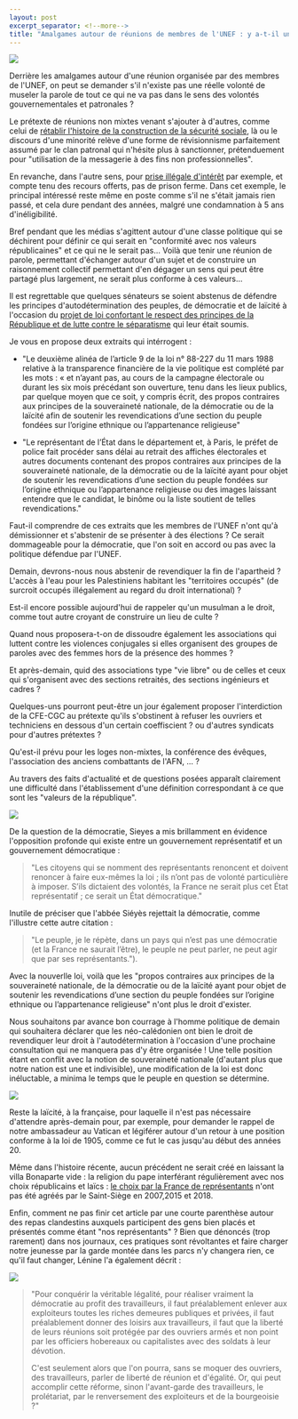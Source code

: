 ```yaml
---
layout: post
excerpt_separator: <!--more-->
title: "Amalgames autour de réunions de membres de l'UNEF : y a-t-il une volonté de museler la parole ?"
---
```

[//]: # (Author: Manuel Joriatti, PCF Nord)  
[//]: # (Date: 15 avril 2020)

![](assets/2021-04-15-amalgames-UNEF/La-Scene-Giampietrino.jpg)

Derrière les amalgames autour d'une réunion organisée par des  membres de l'UNEF, on peut se demander s'il n'existe pas une réelle volonté de museler la parole de tout ce qui ne va pas dans le sens des volontés gouvernementales et patronales ?

Le prétexte de réunions non mixtes venant s'ajouter à d'autres, comme celui de [rétablir l'histoire de la construction de la sécurité sociale](https://www.humanite.fr/ils-nont-pas-honte-ils-ne-veulent-rien-savoir-de-croizat-700201), là ou le discours d'une minorité relève d'une forme de révisionnisme parfaitement assumé par le clan patronal qui n'hésite plus à sanctionner, prétenduement pour "utilisation de la messagerie à des fins non professionnelles".

<!--more-->

En revanche, dans l'autre sens, pour [prise illégale d'intérêt](https://www.huffingtonpost.fr/entry/jacques-bompard-le-maire-dorange-condamne-a-5-ans-dineligibilite_fr_605cb4d8c5b66d30c7425607) par exemple, et compte tenu des recours offerts, pas de prison ferme. Dans cet exemple, le principal intéressé reste même en poste comme s'il ne s'était jamais rien passé, et cela dure pendant des années, malgré une condamnation à 5 ans d'inéligibilité.

Bref pendant que les médias s'agittent autour d'une classe politique qui se déchirent pour définir ce qui serait en "conformité avec nos valeurs républicaines" et ce qui ne le serait pas... Voilà que tenir une réunion de parole, permettant d'échanger autour d'un sujet et de construire un raisonnement collectif permettant d'en dégager un sens qui peut être partagé plus largement, ne serait plus conforme à ces valeurs...

Il est regrettable que quelques sénateurs se soient abstenus de défendre les principes d'autodétermination des peuples, de démocratie et de laïcité à l'occasion du [projet de loi confortant le respect des principes de la République et de lutte contre le séparatisme](http://www.senat.fr/espace_presse/actualites/202101/principes_de_la_republique.html) qui leur était soumis.

Je vous en propose deux extraits qui intérrogent :

- "Le deuxième alinéa de l’article 9 de la loi n° 88-227 du 11 mars 1988 relative à la transparence financière de la vie politique est complété par les mots : « et n’ayant pas, au cours de la campagne électorale ou durant les six mois précédant son ouverture, tenu dans les lieux publics, par quelque moyen que ce soit, y compris écrit, des propos contraires aux principes de la souveraineté nationale, de la démocratie ou de la laïcité afin de soutenir les revendications d’une section du peuple fondées sur l’origine ethnique ou l’appartenance religieuse"

- "Le représentant de l’État dans le département et, à Paris, le préfet de police fait procéder sans délai au retrait des affiches électorales et autres documents contenant des propos contraires aux principes de la souveraineté nationale, de la démocratie ou de la laïcité ayant pour objet de soutenir les revendications d’une section du peuple fondées sur l’origine ethnique ou l’appartenance religieuse ou des images laissant entendre que le candidat, le binôme ou la liste soutient de telles revendications."

Faut-il comprendre de ces extraits que les membres de l'UNEF n'ont qu'à démissionner et s'abstenir de se présenter à des élections ? Ce serait dommageable pour la démocratie, que l'on soit en accord ou pas avec la politique défendue par l'UNEF.

Demain, devrons-nous nous abstenir de revendiquer la fin de l'apartheid ? L'accès à l'eau pour les Palestiniens habitant les "territoires occupés" (de surcroit occupés illégalement au regard du droit international) ?

Est-il encore possible aujourd'hui de rappeler qu'un musulman a le droit, comme tout autre croyant de construire un lieu de culte ?

Quand nous proposera-t-on de dissoudre également les associations qui luttent contre les violences conjugales si elles organisent des groupes de paroles avec des femmes hors de la présence des hommes ?

Et après-demain, quid des associations type "vie libre" ou de celles et ceux qui s'organisent avec des sections retraités, des sections ingénieurs et cadres ?

Quelques-uns pourront peut-être un jour également proposer l'interdiction de la CFE-CGC au prétexte qu'ils s'obstinent à refuser les ouvriers et techniciens en dessous d'un certain coeffiscient ? ou d'autres syndicats pour d'autres prétextes ?

Qu'est-il prévu pour les loges non-mixtes, la conférence des évêques, l'association des anciens combattants de l'AFN, ... ?

Au travers des faits d'actualité et de questions posées apparaît clairement une difficulté dans l'établissement d'une définition correspondant à ce que sont les "valeurs de la république".

![](assets/2021-04-15-amalgames-UNEF/sieyes-abbe.jpg)

De la question de la démocratie, Sieyes a mis brillamment en évidence l'opposition profonde qui existe entre un gouvernement représentatif et un gouvernement démocratique :

>"Les citoyens qui se nomment des représentants renoncent et doivent renoncer à faire eux-mêmes la loi ; ils n’ont pas de volonté particulière à imposer. S’ils dictaient des volontés, la France ne serait plus cet État représentatif ; ce serait un État démocratique."

Inutile de préciser que l'abbée Siéyès rejettait la démocratie, comme l'illustre cette autre citation :

>"Le peuple, je le répète, dans un pays qui n’est pas une démocratie (et la France ne saurait l’être), le peuple ne peut parler, ne peut agir que par ses représentants.").

Avec la nouverlle loi, voilà que les "propos contraires aux principes de la souveraineté nationale, de la démocratie ou de la laïcité ayant pour objet de soutenir les revendications d’une section du peuple fondées sur l’origine ethnique ou l’appartenance religieuse" n'ont plus le droit d'exister.

Nous souhaitons par avance bon courrage à l'homme politique de demain qui souhaitera déclarer que les néo-calédonien ont bien le droit de revendiquer leur droit à l'autodétermination à l'occasion d'une prochaine consultation qui ne manquera pas d'y être organisée ! Une telle position étant en conflit avec la notion de souveraineté nationale (d'autant plus que notre nation est une et indivisible), une modification de la loi est donc inéluctable, a minima le temps que le peuple en question se détermine.

![](assets/2021-04-15-amalgames-UNEF/resultat-referedum-caledonie.jpg)

Reste la laïcité, à la française, pour laquelle il n'est pas nécessaire d'attendre après-demain pour, par exemple, pour demander le rappel de notre ambassadeur au Vatican et légiférer autour d'un retour à une position conforme à la loi de 1905, comme ce fut le cas jusqu'au début des années 20.

Même dans l'histoire récente, aucun précédent ne serait créé en laissant la villa Bonaparte vide : la religion du pape interférant régulièrement avec nos choix républicains et laïcs : [le choix par la France de représentants](https://www.challenges.fr/politique/un-ambassadeur-gay-au-vatican-les-dessous-de-l-imbroglio_95501) n'ont pas été agréés par le Saint-Siège en 2007,2015 et 2018.

Enfin, comment ne pas finir cet article par une courte parenthèse autour des repas clandestins auxquels participent des gens bien placés et présentés comme étant "nos représentants" ? Bien que dénoncés (trop rarement) dans nos journaux, ces pratiques sont révoltantes et faire charger notre jeunesse par la garde montée dans les parcs n'y changera rien, ce qu'il faut changer, Lénine l'a également décrit :

![](assets/2021-04-15-amalgames-UNEF/pauvre-riche.jpg)

>"Pour conquérir la véritable légalité, pour réaliser vraiment la démocratie au profit des travailleurs, il faut préalablement enlever aux exploiteurs toutes les riches demeures publiques et privées, il faut préalablement donner des loisirs aux travailleurs, il faut que la liberté de leurs réunions soit protégée par des ouvriers armés et non point par les officiers hobereaux ou capitalistes avec des soldats à leur dévotion.
>
>C'est seulement alors que l'on pourra, sans se moquer des ouvriers, des travailleurs, parler de liberté de réunion et d'égalité. Or, qui peut accomplir cette réforme, sinon l'avant-garde des travailleurs, le prolétariat, par le renversement des exploiteurs et de la bourgeoisie ?"

